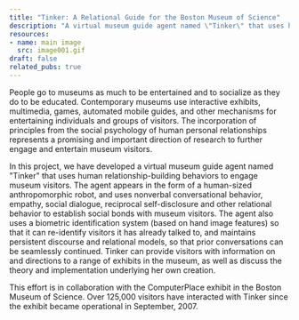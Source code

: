 ```yaml
---
title: "Tinker: A Relational Guide for the Boston Museum of Science"
description: "A virtual museum guide agent named \"Tinker\" that uses human relationship-building behaviors to engage museum visitors"
resources:
- name: main image
  src: image001.gif
draft: false
related_pubs: true
---
```


People go to museums as much to be entertained and to socialize as they do to be educated. Contemporary museums use interactive exhibits, multimedia, games, automated mobile guides, and other mechanisms for entertaining individuals and groups of visitors. The incorporation of principles from the social psychology of human personal relationships represents a promising and important direction of research to further engage and entertain museum visitors.

In this project, we have developed a virtual museum guide agent named "Tinker" that uses human relationship-building behaviors to engage museum visitors. The agent appears in the form of a human-sized anthropomorphic robot, and uses nonverbal conversational behavior, empathy, social dialogue, reciprocal self-disclosure and other relational behavior to establish social bonds with museum visitors. The agent also uses a biometric identification system (based on hand image features) so that it can re-identify visitors it has already talked to, and maintains persistent discourse and relational models, so that prior conversations can be seamlessly continued. Tinker can provide visitors with information on and directions to a range of exhibits in the museum, as well as discuss the theory and implementation underlying her own creation.

This effort is in collaboration with the ComputerPlace exhibit in the Boston Museum of Science.  Over 125,000 visitors have interacted with Tinker since the exhibit became operational in September, 2007.

